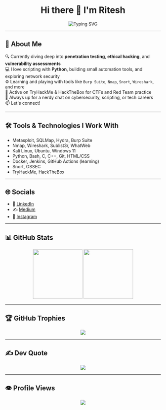 <h1 align="center">Hi there 👋 I'm Ritesh</h1>

<p align="center">
  <img src="https://readme-typing-svg.demolab.com?font=Fira+Code&duration=3000&pause=1000&color=00F7EF&center=true&vCenter=true&width=800&lines=Cybersecurity+Explorer+%7C+Python+Dev+%7C+CTF+Hunter+%7C+DevOps+Learner" alt="Typing SVG" />
</p>

---

## 🧠 About Me

🔍 Currently diving deep into **penetration testing**, **ethical hacking**, and **vulnerability assessments**  
💻 I love scripting with **Python**, building small automation tools, and exploring network security  
⚙️ Learning and playing with tools like `Burp Suite`, `Nmap`, `Snort`, `Wireshark`, and more  
🎯 Active on TryHackMe & HackTheBox for CTFs and Red Team practice  
💬 Always up for a nerdy chat on cybersecurity, scripting, or tech careers  
📫 Let's connect!

---

## 🛠️ Tools & Technologies I Work With

- Metasploit, SQLMap, Hydra, Burp Suite
- Nmap, Wireshark, Sublist3r, WhatWeb
- Kali Linux, Ubuntu, Windows 11
- Python, Bash, C, C++, Git, HTML/CSS
- Docker, Jenkins, GitHub Actions (learning)
- Snort, OSSEC
- TryHackMe, HackTheBox

---

## 🌐 Socials

- 🔗 [LinkedIn](https://www.linkedin.com/in/ritesh0x/)
- ✍️ [Medium](https://medium.com/@ritesh0x)
- 📸 [Instagram](https://www.instagram.com/ritesh0.x/)

---

## 📊 GitHub Stats

<p align="center">
  <img src="https://github-readme-stats.vercel.app/api?username=ritesh0x&show_icons=true&theme=tokyonight" height="160"/>
  <img src="https://github-readme-stats.vercel.app/api/top-langs/?username=ritesh0x&layout=compact&theme=tokyonight" height="160"/>
</p>

---

## 🏆 GitHub Trophies

<p align="center">
  <img src="https://github-profile-trophy.vercel.app/?username=ritesh0x&theme=onedark&no-frame=true&no-bg=true" />
</p>

---

## ✍️ Dev Quote

<p align="center">
  <img src="https://quotes-github-readme.vercel.app/api?type=horizontal&theme=tokyonight" />
</p>

---

## 👁️ Profile Views

<p align="center">
  <img src="https://komarev.com/ghpvc/?username=ritesh0x&label=Profile%20Views&color=blueviolet&style=flat" />
</p>
